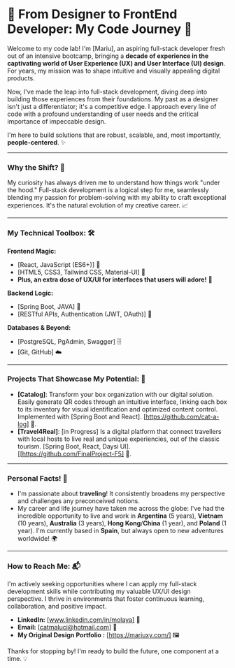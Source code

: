# 🎨 From Designer to FrontEnd Developer: My Code Journey 🚀

Welcome to my code lab! I'm [Mariu], an aspiring full-stack developer fresh out of an intensive bootcamp, bringing a **decade of experience in the captivating world of User Experience (UX) and User Interface (UI) design**. For years, my mission was to shape intuitive and visually appealing digital products.

Now, I've made the leap into full-stack development, diving deep into building those experiences from their foundations. My past as a designer isn't just a differentiator; it's a competitive edge. I approach every line of code with a profound understanding of user needs and the critical importance of impeccable design.

I'm here to build solutions that are robust, scalable, and, most importantly, **people-centered**. ✨

---

### Why the Shift? 🤔

My curiosity has always driven me to understand how things work "under the hood." Full-stack development is a logical step for me, seamlessly blending my passion for problem-solving with my ability to craft exceptional experiences. It's the natural evolution of my creative career. 📈

---

### My Technical Toolbox: 🛠️

**Frontend Magic:**
* [React, JavaScript (ES6+)] 🚀
* [HTML5, CSS3, Tailwind CSS, Material-UI] 🎨
* **Plus, an extra dose of UX/UI for interfaces that users will adore!** 🥰

**Backend Logic:**
* [Spring Boot, JAVA] 🧠
* [RESTful APIs, Authentication (JWT, OAuth)] 🔐

**Databases & Beyond:**
* [PostgreSQL, PgAdmin, Swagger] 🗄️
* [Git, GitHub] ☁️

---

### Projects That Showcase My Potential: 🌟

* **[Catalog]**: Transform your box organization with our digital solution. Easily generate QR codes through an intuitive interface, linking each box to its inventory for visual identification and optimized content control. Implemented with [Spring Boot and React]. [https://github.com/cat-a-log] 🔗.
* **[Travel4Real]**: [in Progress] Is a digital platform that connect travellers with local hosts to live real and unique experiencies, out of the classic tourism. [Spring Boot, React, Daysi UI]. [[https://github.com/FinalProject-F5] 🔗.

---

### Personal Facts! 🎉

* I'm passionate about **traveling**! It consistently broadens my perspective and challenges any preconceived notions.
* My career and life journey have taken me across the globe: I've had the incredible opportunity to live and work in **Argentina** (5 years), **Vietnam** (10 years), **Australia** (3 years), **Hong Kong**/**China** (1 year), and **Poland** (1 year). I'm currently based in **Spain**, but always open to new adventures worldwide! 🌍

------

### How to Reach Me: 📬

I'm actively seeking opportunities where I can apply my full-stack development skills while contributing my valuable UX/UI design perspective. I thrive in environments that foster continuous learning, collaboration, and positive impact.

* **LinkedIn:** [www.linkedin.com/in/molaya] 💼
* **Email:** [catmaluci@hotmail.com] 📧
* **My Original Design Portfolio :** [https://mariuxy.com/] 🖼️

Thanks for stopping by! I'm ready to build the future, one component at a time. 💡
